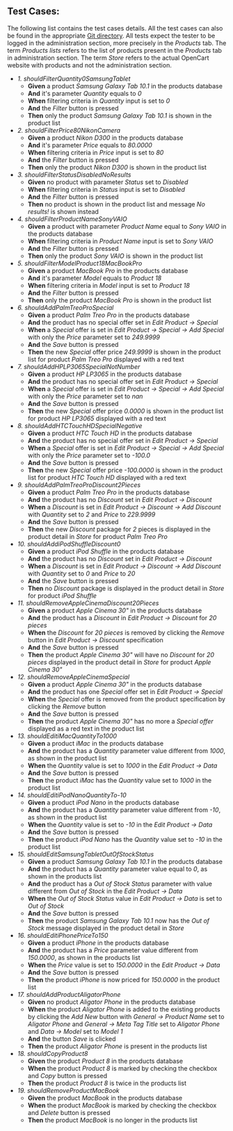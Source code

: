 ## Test Cases:
The following list contains the test cases details. All the test cases can also be found in the appropriate [Git directory](https://github.com/JiriPavela/ITS-project/tree/master/Cases). All tests expect the tester to be logged in the administration section, more precisely in the *Products* tab. The term *Products lists* refers to the list of products present in the *Products* tab in administration section. The term *Store* refers to the actual OpenCart website with products and not the administration section.
 * *1. shouldFilterQuantity0SamsungTablet*
   * **Given** a product *Samsung Galaxy Tab 10.1* in the products database
   * **And** it's parameter *Quantity* equals to *0*
   * **When** filtering criteria in *Quantity* input is set to *0*
   * **And** the *Filter* button is pressed
   * **Then** only the product *Samsung Galaxy Tab 10.1* is shown in the product list
 * *2. shouldFilterPrice80NikonCamera*
   * **Given** a product *Nikon D300* in the products database
   * **And** it's parameter *Price* equals to *80.0000*
   * **When** filtering criteria in *Price* input is set to *80*
   * **And** the *Filter* button is pressed
   * **Then** only the product *Nikon D300* is shown in the product list
 * *3. shouldFilterStatusDisabledNoResults*
   * **Given** no product with parameter *Status* set to *Disabled*
   * **When** filtering criteria in *Status* input is set to *Disabled*
   * **And** the *Filter* button is pressed
   * **Then** no product is shown in the product list and message *No results!* is shown instead
 * *4. shouldFilterProductNameSonyVAIO*
   * **Given** a product with parameter *Product Name* equal to *Sony VAIO* in the products database
   * **When** filtering criteria in *Product Name* input is set to *Sony VAIO*
   * **And** the *Filter* button is pressed
   * **Then** only the product *Sony VAIO* is shown in the product list
 * *5. shouldFilterModelProduct18MacBookPro*
   * **Given** a product *MacBook Pro* in the products database
   * **And** it's parameter *Model* equals to *Product 18*
   * **When** filtering criteria in *Model* input is set to *Product 18*
   * **And** the *Filter* button is pressed
   * **Then** only the product *MacBook Pro* is shown in the product list
 * *6. shouldAddPalmTreoProSpecial*
   * **Given** a product *Palm Treo Pro* in the products database
   * **And** the product has no special offer set in *Edit Product -> Special*
   * **When** a *Special* offer is set in *Edit Product -> Special -> Add Special* with only the *Price* parameter set to *249.9999*
   * **And** the *Save* button is pressed
   * **Then** the new *Special* offer price *249.9999* is shown in the product list for product *Palm Treo Pro* displayed with a red text
 * *7. shouldAddHPLP3065SpecialNotNumber*
   * **Given** a product *HP LP3065* in the products database
   * **And** the product has no special offer set in *Edit Product -> Special*
   * **When** a *Special* offer is set in *Edit Product -> Special -> Add Special* with only the *Price* parameter set to *nan*
   * **And** the *Save* button is pressed
   * **Then** the new *Special* offer price *0.0000* is shown in the product list for product *HP LP3065* displayed with a red text
 * *8. shouldAddHTCTouchHDSpecialNegative* 
   * **Given** a product *HTC Touch HD* in the products database
   * **And** the product has no special offer set in *Edit Product -> Special*
   * **When** a *Special* offer is set in *Edit Product -> Special -> Add Special* with only the *Price* parameter set to *-100.0*
   * **And** the *Save* button is pressed
   * **Then** the new *Special* offer price *-100.0000* is shown in the product list for product *HTC Touch HD* displayed with a red text
 * *9. shouldAddPalmTreoProDiscount2Pieces*
   * **Given** a product *Palm Treo Pro* in the products database
   * **And** the product has no *Discount* set in *Edit Product -> Discount*
   * **When** a *Discount* is set in *Edit Product -> Discount -> Add Discount* with *Quantity* set to *2* and *Price* to *229.9999*
   * **And** the *Save* button is pressed
   * **Then** the new *Discount* package for *2* pieces is displayed in the product detail in *Store* for product *Palm Treo Pro*
 * *10. shouldAddiPodShuffleDiscount0*
   * **Given** a product *iPod Shuffle* in the products database
   * **And** the product has no *Discount* set in *Edit Product -> Discount*
   * **When** a *Discount* is set in *Edit Product -> Discount -> Add Discount* with *Quantity* set to *0* and *Price* to *20*
   * **And** the *Save* button is pressed
   * **Then** no *Discount* package is displayed in the product detail in *Store* for product *iPod Shuffle*
 * *11. shouldRemoveAppleCinemaDiscount20Pieces*
   * **Given** a product *Apple Cinema 30"* in the products database
   * **And** the product has a *Discount* in *Edit Product -> Discount* for *20 pieces*
   * **When** the *Discount* for *20 pieces* is removed by clicking the *Remove* button in *Edit Product -> Discount* specification
   * **And** the *Save* button is pressed
   * **Then** the product *Apple Cinema 30"* will have no *Discount* for *20 pieces* displayed in the product detail in *Store* for product *Apple Cinema 30"*
 * *12. shouldRemoveAppleCinemaSpecial*
   * **Given** a product *Apple Cinema 30"* in the products database
   * **And** the product has one *Special* offer set in *Edit Product -> Special*
   * **When** the *Special* offer is removed from the product specification by clicking the *Remove* button
   * **And** the *Save* button is pressed
   * **Then** the product *Apple Cinema 30"* has no more a *Special offer* displayed as a red text in the product list
 * *13. shouldEditiMacQuantityTo1000*
   * **Given** a product *iMac* in the products database
   * **And** the product has a *Quantity* parameter value different from *1000*, as shown in the product list
   * **When** the *Quantity* value is set to *1000* in the *Edit Product -> Data*
   * **And** the *Save* button is pressed
   * **Then** the product *iMac* has the *Quantity* value set to *1000* in the product list
 * *14. shouldEditiPodNanoQuantityTo-10*
   * **Given** a product *iPod Nano* in the products database
   * **And** the product has a *Quantity* parameter value different from *-10*, as shown in the product list
   * **When** the *Quantity* value is set to *-10* in the *Edit Product -> Data*
   * **And** the *Save* button is pressed
   * **Then** the product *iPod Nano* has the *Quantity* value set to *-10* in the product list
 * *15. shouldEditSamsungTabletOutOfStockStatus*
   * **Given** a product *Samsung Galaxy Tab 10.1* in the products database
   * **And** the product has a *Quantity* parameter value equal to *0*, as shown in the products list
   * **And** the product has a *Out of Stock Status* parameter with value different from *Out of Stock* in the *Edit Product -> Data*
   * **When** the *Out of Stock Status* value in *Edit Product -> Data* is set to *Out of Stock*
   * **And** the *Save* button is pressed
   * **Then** the product *Samsung Galaxy Tab 10.1* now has the *Out of Stock* message displayed in the product detail in *Store*
 * *16. shouldEditiPhonePriceTo150*
   * **Given** a product *iPhone* in the products database
   * **And** the product has a *Price* parameter value different from *150.0000*, as shown in the products list
   * **When** the *Price* value is set to *150.0000* in the *Edit Product -> Data*
   * **And** the *Save* button is pressed
   * **Then** the product *iPhone* is now priced for *150.0000* in the product list
 * *17. shouldAddProductAligatorPhone*
   * **Given** no product *Aligator Phone* in the products database
   * **When** the product *Aligator Phone* is added to the existing products by clicking the *Add New* button with *General -> Product Name* set to *Aligator Phone* and *General -> Meta Tag Title* set to *Aligator Phone* and *Data -> Model* set to *Model 1*
   * **And** the button *Save* is clicked
   * **Then** the product *Aligator Phone* is present in the products list
 * *18. shouldCopyProduct8*
   * **Given** the product *Product 8* in the products database
   * **When** the product *Product 8* is marked by checking the checkbox and *Copy* button is pressed
   * **Then** the product *Product 8* is twice in the products list
 * *19. shouldRemoveProductMacBook*
   * **Given** the product *MacBook* in the products database
   * **When** the product *MacBook* is marked by checking the checkbox and *Delete* button is pressed
   * **Then** the product *MacBook* is no longer in the products list
